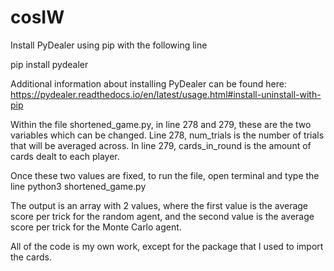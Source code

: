 # cosIW
Install PyDealer using pip with the following line

pip install pydealer

Additional information about installing PyDealer can be found here: https://pydealer.readthedocs.io/en/latest/usage.html#install-uninstall-with-pip

Within the file shortened_game.py, in line 278 and 279, these are the two variables which can be changed. Line 278, num_trials is the number of trials that will be averaged across. In line 279, cards_in_round is the amount of cards dealt to each player. 

Once these two values are fixed, to run the file, open terminal and type the line
python3 shortened_game.py

The output is an array with 2 values, where the first value is the average score per trick for the random agent, and the second value is the average score per trick for the Monte Carlo agent.

All of the code is my own work, except for the package that I used to import the cards.
